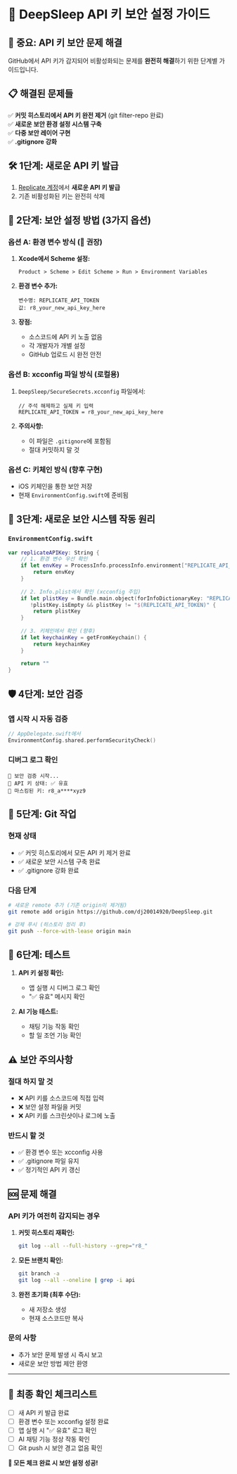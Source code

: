 # 🔐 DeepSleep API 키 보안 설정 가이드

## 🚨 중요: API 키 보안 문제 해결

GitHub에서 API 키가 감지되어 비활성화되는 문제를 **완전히 해결**하기 위한 단계별 가이드입니다.

## 📋 해결된 문제들

✅ **커밋 히스토리에서 API 키 완전 제거** (git filter-repo 완료)  
✅ **새로운 보안 환경 설정 시스템 구축**  
✅ **다중 보안 레이어 구현**  
✅ **.gitignore 강화**

## 🛠️ 1단계: 새로운 API 키 발급

1. [Replicate 계정](https://replicate.com/account/api-tokens)에서 **새로운 API 키 발급**
2. 기존 비활성화된 키는 완전히 삭제

## 🔐 2단계: 보안 설정 방법 (3가지 옵션)

### 옵션 A: 환경 변수 방식 (🌟 **권장**)

1. **Xcode에서 Scheme 설정:**
   ```
   Product > Scheme > Edit Scheme > Run > Environment Variables
   ```

2. **환경 변수 추가:**
   ```
   변수명: REPLICATE_API_TOKEN
   값: r8_your_new_api_key_here
   ```

3. **장점:**
   - 소스코드에 API 키 노출 없음
   - 각 개발자가 개별 설정
   - GitHub 업로드 시 완전 안전

### 옵션 B: xcconfig 파일 방식 (로컬용)

1. `DeepSleep/SecureSecrets.xcconfig` 파일에서:
   ```
   // 주석 해제하고 실제 키 입력
   REPLICATE_API_TOKEN = r8_your_new_api_key_here
   ```

2. **주의사항:**
   - 이 파일은 `.gitignore`에 포함됨
   - 절대 커밋하지 말 것

### 옵션 C: 키체인 방식 (향후 구현)

- iOS 키체인을 통한 보안 저장
- 현재 `EnvironmentConfig.swift`에 준비됨

## 🔧 3단계: 새로운 보안 시스템 작동 원리

### `EnvironmentConfig.swift`
```swift
var replicateAPIKey: String {
    // 1. 환경 변수 우선 확인
    if let envKey = ProcessInfo.processInfo.environment["REPLICATE_API_TOKEN"] {
        return envKey
    }
    
    // 2. Info.plist에서 확인 (xcconfig 주입)
    if let plistKey = Bundle.main.object(forInfoDictionaryKey: "REPLICATE_API_TOKEN") as? String,
       !plistKey.isEmpty && plistKey != "$(REPLICATE_API_TOKEN)" {
        return plistKey
    }
    
    // 3. 키체인에서 확인 (향후)
    if let keychainKey = getFromKeychain() {
        return keychainKey
    }
    
    return ""
}
```

## 🛡️ 4단계: 보안 검증

### 앱 시작 시 자동 검증
```swift
// AppDelegate.swift에서
EnvironmentConfig.shared.performSecurityCheck()
```

### 디버그 로그 확인
```
🔐 보안 검증 시작...
📱 API 키 상태: ✅ 유효
🔑 마스킹된 키: r8_a****xyz9
```

## 🚀 5단계: Git 작업

### 현재 상태
- ✅ 커밋 히스토리에서 모든 API 키 제거 완료
- ✅ 새로운 보안 시스템 구축 완료
- ✅ .gitignore 강화 완료

### 다음 단계
```bash
# 새로운 remote 추가 (기존 origin이 제거됨)
git remote add origin https://github.com/dj20014920/DeepSleep.git

# 강제 푸시 (히스토리 정리 후)
git push --force-with-lease origin main
```

## 📱 6단계: 테스트

1. **API 키 설정 확인:**
   - 앱 실행 시 디버그 로그 확인
   - "✅ 유효" 메시지 확인

2. **AI 기능 테스트:**
   - 채팅 기능 작동 확인
   - 할 일 조언 기능 확인

## ⚠️ 보안 주의사항

### 절대 하지 말 것
- ❌ API 키를 소스코드에 직접 입력
- ❌ 보안 설정 파일을 커밋
- ❌ API 키를 스크린샷이나 로그에 노출

### 반드시 할 것
- ✅ 환경 변수 또는 xcconfig 사용
- ✅ .gitignore 파일 유지
- ✅ 정기적인 API 키 갱신

## 🆘 문제 해결

### API 키가 여전히 감지되는 경우
1. **커밋 히스토리 재확인:**
   ```bash
   git log --all --full-history --grep="r8_"
   ```

2. **모든 브랜치 확인:**
   ```bash
   git branch -a
   git log --all --oneline | grep -i api
   ```

3. **완전 초기화 (최후 수단):**
   - 새 저장소 생성
   - 현재 소스코드만 복사

### 문의 사항
- 추가 보안 문제 발생 시 즉시 보고
- 새로운 보안 방법 제안 환영

---

## 🎯 최종 확인 체크리스트

- [ ] 새 API 키 발급 완료
- [ ] 환경 변수 또는 xcconfig 설정 완료
- [ ] 앱 실행 시 "✅ 유효" 로그 확인
- [ ] AI 채팅 기능 정상 작동 확인
- [ ] Git push 시 보안 경고 없음 확인

**🎉 모든 체크 완료 시 보안 설정 성공!** 